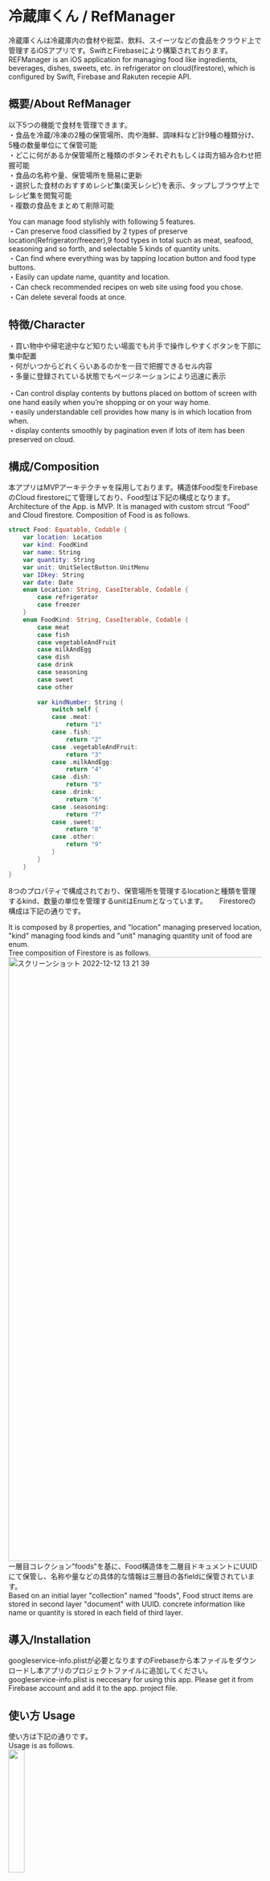  # 冷蔵庫くん / RefManager  
冷蔵庫くんは冷蔵庫内の食材や総菜、飲料、スイーツなどの食品をクラウド上で管理するiOSアプリです。SwiftとFirebaseにより構築されております。  
REFManager is an iOS application for managing food like ingredients, beverages, dishes, sweets, etc. in refrigerator on cloud(firestore), which is configured by Swift, Firebase and Rakuten recepie API.
## 概要/About RefManager  
以下5つの機能で食材を管理できます。  
・食品を冷蔵/冷凍の2種の保管場所、肉や海鮮、調味料など計9種の種類分け、5種の数量単位にて保管可能  
・どこに何があるか保管場所と種類のボタンそれぞれもしくは両方組み合わせ把握可能  
・食品の名称や量、保管場所を簡易に更新  
・選択した食材のおすすめレシピ集(楽天レシピ)を表示、タップしブラウザ上でレシピ集を閲覧可能  
・複数の食品をまとめて削除可能  
  
You can manage food stylishly with following 5 features.  
・Can preserve food classified by 2 types of preserve location(Refrigerator/freezer),9 food types in total such as meat, seafood, seasoning and so forth, and selectable 5 kinds of quantity units.  
・Can find where everything was by tapping location button and food type buttons.  
・Easily can update name, quantity and location.  
・Can check recommended recipes on web site using food you chose.  
・Can delete several foods at once.
## 特徴/Character  
・買い物中や帰宅途中など知りたい場面でも片手で操作しやすくボタンを下部に集中配置  
・何がいつからどれくらいあるのかを一目で把握できるセル内容  
・多量に登録されている状態でもページネーションにより迅速に表示  
  
・Can control display contents by buttons placed on bottom of screen with one hand easily when you’re shopping or on your way home.  
・easily understandable cell provides how many is in which location from when.  
・display contents smoothly by pagination even if lots of item has been preserved on cloud.
## 構成/Composition  
本アプリはMVPアーキテクチャを採用しております。構造体Food型をFirebaseのCloud firestoreにて管理しており、Food型は下記の構成となります。
Architecture of the App. is MVP. It is managed with custom strcut “Food” and Cloud firestore. Composition of Food is as follows.  

```swift
struct Food: Equatable, Codable {
    var location: Location
    var kind: FoodKind
    var name: String
    var quantity: String
    var unit: UnitSelectButton.UnitMenu
    var IDkey: String
    var date: Date
    enum Location: String, CaseIterable, Codable {
        case refrigerator
        case freezer
    }
    enum FoodKind: String, CaseIterable, Codable {
        case meat
        case fish
        case vegetableAndFruit
        case milkAndEgg
        case dish
        case drink
        case seasoning
        case sweet
        case other
        
        var kindNumber: String {
            switch self {
            case .meat:
                return "1"
            case .fish:
                return "2"
            case .vegetableAndFruit:
                return "3"
            case .milkAndEgg:
                return "4"
            case .dish:
                return "5"
            case .drink:
                return "6"
            case .seasoning:
                return "7"
            case .sweet:
                return "8"
            case .other:
                return "9"
            }
        }
    }
}
```
8つのプロパティで構成されており、保管場所を管理するlocationと種類を管理するkind、数量の単位を管理するunitはEnumとなっています。　　
Firestoreの構成は下記の通りです。  
  
It is composed by 8 properties, and "location" managing preserved location, "kind" managing food kinds and "unit" managing quantity unit of food are enum.   
Tree composition of Firestore is as follows.
<img width="1200" alt="スクリーンショット 2022-12-12 13 21 39" src="https://user-images.githubusercontent.com/84781651/206960175-2393d5a3-a101-41e1-b6bb-30b3f8b20ce0.png">
一層目コレクション"foods"を基に、Food構造体を二層目ドキュメントにUUIDにて保管し、名称や量などの具体的な情報は三層目の各fieldに保管されています。  
Based on an initial layer "collection" named "foods", Food struct items are stored in second layer "document" with UUID. concrete information like name or quantity is stored in each field of third layer.  

## 導入/Installation
googleservice-info.plistが必要となりますのFirebaseから本ファイルをダウンロードし本アプリのプロジェクトファイルに追加してください。  
googleservice-info.plist is neccesary for using this app. Please get it from Firebase account and add it to the app. project file.  
## 使い方 Usage
使い方は下記の通りです。  
Usage is as follows.  
<img src="https://user-images.githubusercontent.com/84781651/206842125-53fdc0ab-dbff-4bb1-8601-d78b61dc3181.png" width="25%">

## Todo
・Account and share function.  
・Preservation of several foods at once.  
・Keyword search.  
・notification/alert of expiry date.  
・release on appstore.  

